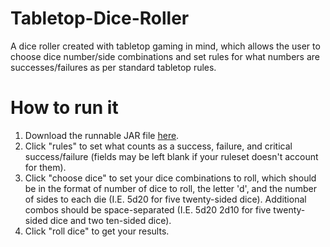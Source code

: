 # Tabletop-Dice-Roller
A dice roller created with tabletop gaming in mind, which allows the user to choose dice number/side combinations and set rules for what numbers are successes/failures as per standard tabletop rules.
# How to run it
1. Download the runnable JAR file <a href="https://github.com/RyanOtto/Tabletop-Dice-Roller/blob/master/Dice%20Roller.jar">here</a>.
2. Click "rules" to set what counts as a success, failure, and critical success/failure (fields may be left blank if your ruleset doesn't account for them).
3. Click "choose dice" to set your dice combinations to roll, which should be in the format of number of dice to roll, the letter 'd', and the number of sides to each die (I.E. 5d20 for five twenty-sided dice).  Additional combos should be space-separated (I.E. 5d20 2d10 for five twenty-sided dice and two ten-sided dice).
4. Click "roll dice" to get your results.
